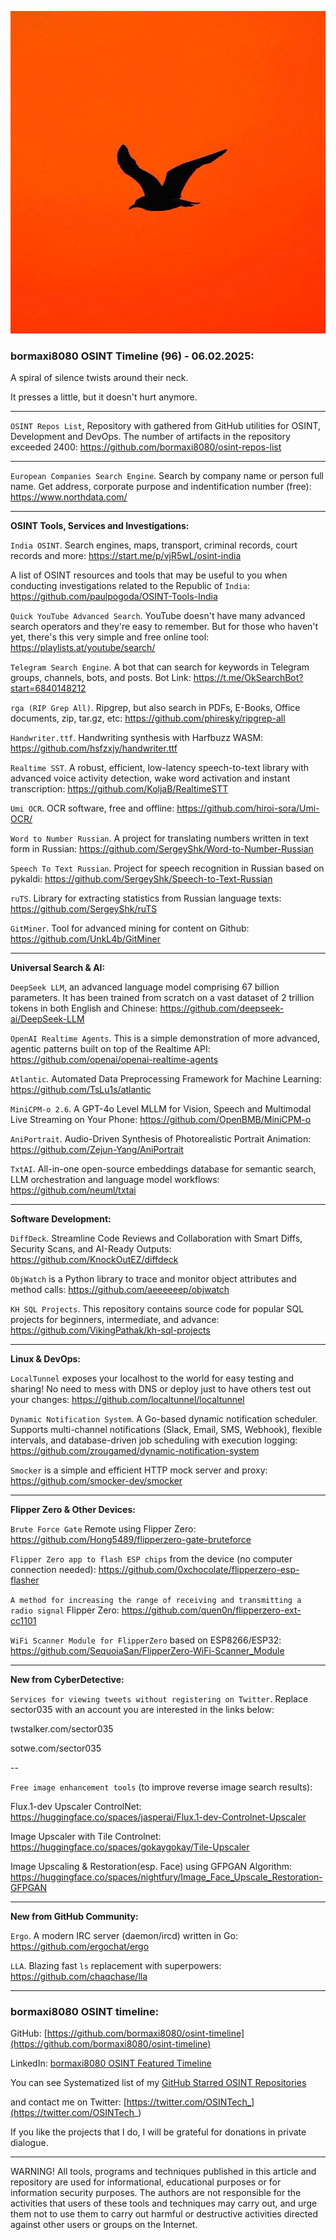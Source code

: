 ![alt text](img/96.jpg)
### bormaxi8080 OSINT Timeline (96) - 06.02.2025:

A spiral of silence twists around their neck.

It presses a little, but it doesn't hurt anymore.

----

```OSINT Repos List```, Repository with gathered from GitHub utilities for OSINT, Development and DevOps. The number of artifacts in the repository exceeded 2400: https://github.com/bormaxi8080/osint-repos-list

----

```European Companies Search Engine```. Search by company name or person full name. Get address, corporate purpose and indentification number (free): https://www.northdata.com/

----

**OSINT Tools, Services and Investigations:**

```India OSINT```. Search engines, maps, transport, criminal records, court records and more: https://start.me/p/vjR5wL/osint-india

A list of OSINT resources and tools that may be useful to you when conducting investigations related to the Republic of ```India```: https://github.com/paulpogoda/OSINT-Tools-India

```Quick YouTube Advanced Search```. YouTube doesn't have many advanced search operators and they're easy to remember. But for those who haven't yet, there's this very simple and free online tool: https://playlists.at/youtube/search/

```Telegram Search Engine```. A bot that can search for keywords in Telegram groups, channels, bots, and posts. Bot Link: https://t.me/OkSearchBot?start=6840148212

```rga (RIP Grep All)```. Ripgrep, but also search in PDFs, E-Books, Office documents, zip, tar.gz, etc: https://github.com/phiresky/ripgrep-all

```Handwriter.ttf```. Handwriting synthesis with Harfbuzz WASM: https://github.com/hsfzxjy/handwriter.ttf

```Realtime SST```. A robust, efficient, low-latency speech-to-text library with advanced voice activity detection, wake word activation and instant transcription: https://github.com/KoljaB/RealtimeSTT

```Umi OCR```. OCR software, free and offline: https://github.com/hiroi-sora/Umi-OCR/

```Word to Number Russian```. A project for translating numbers written in text form in Russian: https://github.com/SergeyShk/Word-to-Number-Russian

```Speech To Text Russian```. Project for speech recognition in Russian based on pykaldi: https://github.com/SergeyShk/Speech-to-Text-Russian

```ruTS```. Library for extracting statistics from Russian language texts: https://github.com/SergeyShk/ruTS

```GitMiner```. Tool for advanced mining for content on Github: https://github.com/UnkL4b/GitMiner

----

**Universal Search & AI:**

```DeepSeek LLM```, an advanced language model comprising 67 billion parameters. It has been trained from scratch on a vast dataset of 2 trillion tokens in both English and Chinese: https://github.com/deepseek-ai/DeepSeek-LLM

```OpenAI Realtime Agents```. This is a simple demonstration of more advanced, agentic patterns built on top of the Realtime API: https://github.com/openai/openai-realtime-agents

```Atlantic```. Automated Data Preprocessing Framework for Machine Learning: https://github.com/TsLu1s/atlantic

```MiniCPM-o 2.6```. A GPT-4o Level MLLM for Vision, Speech and Multimodal Live Streaming on Your Phone: https://github.com/OpenBMB/MiniCPM-o

```AniPortrait```. Audio-Driven Synthesis of Photorealistic Portrait Animation: https://github.com/Zejun-Yang/AniPortrait

```TxtAI```. All-in-one open-source embeddings database for semantic search, LLM orchestration and language model workflows: https://github.com/neuml/txtai

---

**Software Development:**

```DiffDeck```. Streamline Code Reviews and Collaboration with Smart Diffs, Security Scans, and AI-Ready Outputs: https://github.com/KnockOutEZ/diffdeck

```ObjWatch``` is a Python library to trace and monitor object attributes and method calls: https://github.com/aeeeeeep/objwatch

```KH SQL Projects```. This repository contains source code for popular SQL projects for beginners, intermediate, and advance: https://github.com/VikingPathak/kh-sql-projects

----

**Linux & DevOps:**

```LocalTunnel``` exposes your localhost to the world for easy testing and sharing! No need to mess with DNS or deploy just to have others test out your changes: https://github.com/localtunnel/localtunnel

```Dynamic Notification System```. A Go-based dynamic notification scheduler. Supports multi-channel notifications (Slack, Email, SMS, Webhook), flexible intervals, and database-driven job scheduling with execution logging: https://github.com/zrougamed/dynamic-notification-system

```Smocker``` is a simple and efficient HTTP mock server and proxy: https://github.com/smocker-dev/smocker

----

**Flipper Zero & Other Devices:**

```Brute Force Gate``` Remote using Flipper Zero: https://github.com/Hong5489/flipperzero-gate-bruteforce

```Flipper Zero app to flash ESP chips``` from the device (no computer connection needed): https://github.com/0xchocolate/flipperzero-esp-flasher

```A method for increasing the range of receiving and transmitting a radio signal``` Flipper Zero: https://github.com/quen0n/flipperzero-ext-cc1101

```WiFi Scanner Module for FlipperZero``` based on ESP8266/ESP32: https://github.com/SequoiaSan/FlipperZero-WiFi-Scanner_Module

----

**New from CyberDetective:**

```Services for viewing tweets without registering on Twitter```. Replace sector035 with an account you are interested in the links below:

twstalker.com/sector035

sotwe.com/sector035

--

```Free image enhancement tools``` (to improve reverse image search results):

Flux.1-dev Upscaler ControlNet: https://huggingface.co/spaces/jasperai/Flux.1-dev-Controlnet-Upscaler

Image Upscaler with Tile Controlnet: https://huggingface.co/spaces/gokaygokay/Tile-Upscaler

Image Upscaling & Restoration(esp. Face) using GFPGAN Algorithm: https://huggingface.co/spaces/nightfury/Image_Face_Upscale_Restoration-GFPGAN

----

**New from GitHub Community:**

```Ergo```. A modern IRC server (daemon/ircd) written in Go: https://github.com/ergochat/ergo

```LLA```. Blazing fast `ls` replacement with superpowers: https://github.com/chaqchase/lla

----
### bormaxi8080 OSINT timeline:

GitHub: [https://github.com/bormaxi8080/osint-timeline](https://github.com/bormaxi8080/osint-timeline)

LinkedIn: [bormaxi8080 OSINT Featured Timeline](https://www.linkedin.com/in/osintech/details/featured/)

You can see Systematized list of my [GitHub Starred OSINT Repositories](https://github.com/bormaxi8080/osint-repos-list)

and contact me on Twitter: [https://twitter.com/OSINTech_](https://twitter.com/OSINTech_)

If you like the projects that I do, I will be grateful for donations in private dialogue.

----

WARNING! All tools, programs and techniques published in this article and repository are used for informational, educational purposes or for information security purposes. The authors are not responsible for the activities that users of these tools and techniques may carry out, and urge them not to use them to carry out harmful or destructive activities directed against other users or groups on the Internet.
